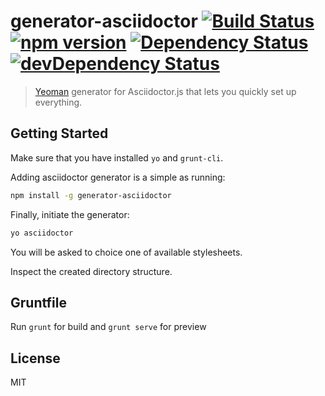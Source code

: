 # generator-asciidoctor [![Build Status](https://secure.travis-ci.org/jmnarloch/generator-asciidoctor.png?branch=master)](https://travis-ci.org/jmnarloch/generator-asciidoctor) [![npm version](https://badge.fury.io/js/generator-asciidoctor.svg)](http://badge.fury.io/js/generator-asciidoctor) [![Dependency Status](https://david-dm.org/jmnarloch/generator-asciidoctor.svg)](https://david-dm.org/jmnarloch/generator-asciidoctor) [![devDependency Status](https://david-dm.org/jmnarloch/generator-asciidoctor/dev-status.svg)](https://david-dm.org/jmnarloch/generator-asciidoctor#info=devDependencies)

> [Yeoman](http://yeoman.io) generator for Asciidoctor.js that lets you quickly set up everything.

## Getting Started

Make sure that you have installed `yo` and `grunt-cli`.

Adding asciidoctor generator is a simple as running:

```bash
npm install -g generator-asciidoctor
```

Finally, initiate the generator:

```bash
yo asciidoctor
```

You will be asked to choice one of available stylesheets.

Inspect the created directory structure.
 
## Gruntfile
 
Run `grunt` for build and `grunt serve` for preview

## License

MIT
